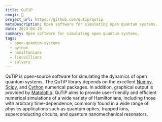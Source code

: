 ```yaml
---
title: QuTiP
emoji: 🐍
project_url: https://github.com/qutip/qutip
metaDescription: Open software for simulating open quantum systems.
date: 2023-04-20
summary: Open software for simulating open quantum systems.
tags:
  - open-quantum-systems
  - python
  - hamiltonians
  - liouvillians
  - solvers
---
```


QuTiP is open-source software for simulating the dynamics of open quantum systems. The QuTiP library depends on the excellent [Numpy](https://www.numpy.org/), [Scipy](https://www.scipy.org/), and [Cython](https://cython.org/) numerical packages. In addition, graphical output is provided by [Matplotlib](https://matplotlib.org/). QuTiP aims to provide user-friendly and efficient numerical simulations of a wide variety of Hamiltonians, including those with arbitrary time-dependence, commonly found in a wide range of physics applications such as quantum optics, trapped ions, superconducting circuits, and quantum nanomechanical resonators.
